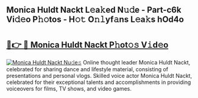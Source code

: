 ## Monica Huldt Nackt L𝚎a𝚔ed N𝚞𝚍e - Part-c6k Vi𝚍𝚎o P𝚑𝚘tos - H𝚘𝚝 O𝚗𝚕yf𝚊ns L𝚎a𝚔s hOd4o

# <h2><a href="http://kfexmub.oniu.top/?m=Monica+Huldt+Nackt">🔗👉 🔴 Monica Huldt Nackt P𝚑ot𝚘𝚜 V𝚒d𝚎o</a></h2>

[![Monica Huldt Nackt Nu𝚍e𝚜](https://i.imgur.com/0qMVB7G.gif)](http://kfexmub.oniu.top/?m=Monica+Huldt+Nackt)
Online thought leader Monica Huldt Nackt, celebrated for sharing dance and lifestyle material, consisting of presentations and personal vlogs. Skilled voice actor Monica Huldt Nackt, celebrated for their exceptional talents and accomplishments in providing voiceovers for films, TV shows, and video games.  
